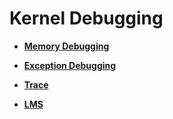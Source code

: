 # Kernel Debugging

-   **[Memory Debugging](kernel-mini-memory-debug.md)**  

-   **[Exception Debugging](kernel-mini-memory-exception.md)**  

-   **[Trace](kernel-mini-memory-trace.md)**  

-   **[LMS](kernel-mini-memory-lms.md)**  


